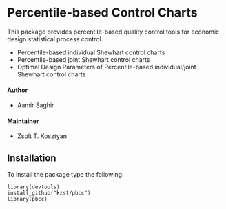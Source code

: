 # Percentile-based Control Charts

This package provides percentile-based quality control tools for economic design statistical process control. 

* Percentile-based individual Shewhart control charts
* Percentile-based joint Shewhart control charts
* Optimal Design Parameters of Percentile-based individual/joint Shewhart control charts

#### Author

* Aamir Saghir

#### Maintainer

* Zsolt T. Kosztyan

## Installation

To install the package type the following:


```
library(devtools)
install_github("kzst/pbcc")
library(pbcc)
```
